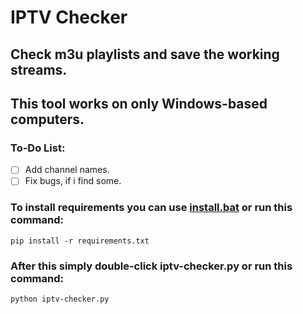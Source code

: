 # IPTV Checker
## Check m3u playlists and save the working streams.
## This tool works on only Windows-based computers.
### To-Do List:
- [ ] Add channel names.
- [ ] Fix bugs, if i find some.
### To install requirements you can use [install.bat](https://github.com/Liniuta/IPTV-Checker/blob/main/scripts/install.bat) or run this command:
```
pip install -r requirements.txt
```
### After this simply double-click iptv-checker.py or run this command:
```
python iptv-checker.py
```

​
